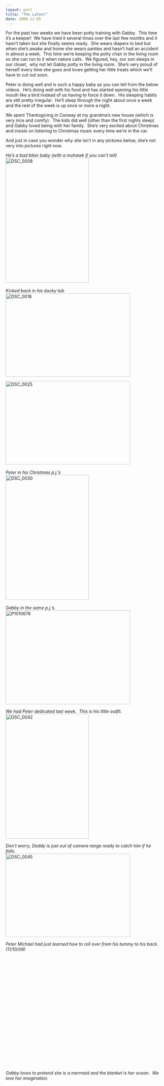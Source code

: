 ```yaml
---
layout: post
title: "The Latest"
date: 2009-12-05
---
```


<p>For the past two weeks we have been potty training with Gabby.&#160; This time it’s a keeper!&#160; We have tried it several times over the last few months and it hasn’t taken but she finally seems ready.&#160; She wears diapers to bed but when she’s awake and home she wears panties and hasn’t had an accident in almost a week.&#160; This time we’re keeping the potty chair in the living room so she can run to it when nature calls.&#160; We figured, hey, our son sleeps in our closet,&#160; why not let Gabby potty in the living room.&#160; She’s very proud of herself every time she goes and loves getting her little treats which we’ll have to cut out soon.&#160; </p>  <p>Peter is doing well and is such a happy baby as you can tell from the below videos.&#160; He’s doing well with his food and has started opening his little mouth like a bird instead of us having to force it down.&#160; His sleeping habits are still pretty irregular.&#160; He’ll sleep through the night about once a week and the rest of the week is up once or more a night.</p>  <p>We spent Thanksgiving in Conway at my grandma’s new house (which is very nice and comfy).&#160; The kids did well (other than the first nights sleep) and Gabby loved being with her family.&#160; She’s very excited about Christmas and insists on listening to Christmas music every time we’re in the car.&#160; </p>  <p>And just in case you wonder why she isn’t in any pictures below, she’s not very into pictures right now.&#160; </p>  <p><em>He’s a bad biker baby (with a mohawk if you can’t tell)</em>    <br /><a href="http://www.thepaladinos.com/image.axd?picture=WindowsLiveWriter/473630fcb627/5A007E01/DSC_0008.jpg" target="_blank"><img style="border-bottom: 0px; border-left: 0px; display: inline; border-top: 0px; border-right: 0px" title="DSC_0008" border="0" alt="DSC_0008" src="http://www.thepaladinos.com/image.axd?picture=WindowsLiveWriter/473630fcb627/354F668A/DSC_0008_thumb.jpg" width="270" height="404" /></a>&#160;&#160;&#160; </p>  <p><em>Kicked back in his ducky tub</em>    <br /><a href="http://www.thepaladinos.com/image.axd?picture=WindowsLiveWriter/473630fcb627/6FAADC6B/DSC_0018.jpg" target="_blank"><img style="border-bottom: 0px; border-left: 0px; display: inline; border-top: 0px; border-right: 0px" title="DSC_0018" border="0" alt="DSC_0018" src="http://www.thepaladinos.com/image.axd?picture=WindowsLiveWriter/473630fcb627/0AC3AB7A/DSC_0018_thumb.jpg" width="404" height="270" /></a></p>  <p><a href="http://www.thepaladinos.com/image.axd?picture=WindowsLiveWriter/473630fcb627/208D93D7/DSC_0025.jpg" target="_blank"><img style="border-bottom: 0px; border-left: 0px; display: inline; border-top: 0px; border-right: 0px" title="DSC_0025" border="0" alt="DSC_0025" src="http://www.thepaladinos.com/image.axd?picture=WindowsLiveWriter/473630fcb627/44E29E26/DSC_0025_thumb.jpg" width="404" height="270" /></a>&#160;</p>  <p><em>Peter in his Christmas p.j.’s</em>    <br /><a href="http://www.thepaladinos.com/image.axd?picture=WindowsLiveWriter/473630fcb627/45BB0410/DSC_0030.jpg" target="_blank"><img style="border-bottom: 0px; border-left: 0px; display: inline; border-top: 0px; border-right: 0px" title="DSC_0030" border="0" alt="DSC_0030" src="http://www.thepaladinos.com/image.axd?picture=WindowsLiveWriter/473630fcb627/61400613/DSC_0030_thumb.jpg" width="270" height="404" /></a>&#160;&#160;&#160;&#160;&#160; </p>  <p><em>Gabby in the same p.j.’s.&#160; </em>    <br /><a href="http://www.thepaladinos.com/image.axd?picture=WindowsLiveWriter/473630fcb627/5B65627A/P1010676.jpg" target="_blank"><img style="border-bottom: 0px; border-left: 0px; display: inline; border-top: 0px; border-right: 0px" title="P1010676" border="0" alt="P1010676" src="http://www.thepaladinos.com/image.axd?picture=WindowsLiveWriter/473630fcb627/725459C3/P1010676_thumb.jpg" width="404" height="304" /></a> </p>  <p><em>We had Peter dedicated last week.&#160; This is his little outfit.</em>    <br /><a href="http://www.thepaladinos.com/image.axd?picture=WindowsLiveWriter/473630fcb627/4F739813/DSC_0042.jpg" target="_blank"><img style="border-bottom: 0px; border-left: 0px; display: inline; border-top: 0px; border-right: 0px" title="DSC_0042" border="0" alt="DSC_0042" src="http://www.thepaladinos.com/image.axd?picture=WindowsLiveWriter/473630fcb627/2A564DA7/DSC_0042_thumb.jpg" width="270" height="404" /></a> </p>  <p><em>Don’t worry, Daddy is just out of camera range ready to catch him if he falls.</em>    <br /><a href="http://www.thepaladinos.com/image.axd?picture=WindowsLiveWriter/473630fcb627/1D5C6D96/DSC_0045.jpg" target="_blank"><img style="border-bottom: 0px; border-left: 0px; display: inline; border-top: 0px; border-right: 0px" title="DSC_0045" border="0" alt="DSC_0045" src="http://www.thepaladinos.com/image.axd?picture=WindowsLiveWriter/473630fcb627/193295D1/DSC_0045_thumb.jpg" width="404" height="270" /></a> </p>  <p><em>Peter Michael had just learned how to roll over from his tummy to his back.&#160; (11/10/09)</em>    <br />    <div style="padding-bottom: 0px; margin: 0px; padding-left: 0px; padding-right: 0px; display: inline; float: none; padding-top: 0px" id="scid:5737277B-5D6D-4f48-ABFC-DD9C333F4C5D:086e9839-6cb5-45dc-888c-cf6bcdace69d" class="wlWriterEditableSmartContent"><div><object width="425" height="355"><param name="movie" value="http://www.youtube.com/v/0EeHCS8jgNI&amp;hl=en"></param><embed src="http://www.youtube.com/v/0EeHCS8jgNI&amp;hl=en" type="application/x-shockwave-flash" width="425" height="355"></embed></object></div></div> </p>  <p><em>Gabby loves to pretend she is a mermaid and the blanket is her ocean.&#160; We love her imagination.&#160; </em>    <br /></p>  <p>   <div style="padding-bottom: 0px; margin: 0px; padding-left: 0px; padding-right: 0px; display: inline; float: none; padding-top: 0px" id="scid:5737277B-5D6D-4f48-ABFC-DD9C333F4C5D:59a64d8e-b520-4fb1-b848-06ce8b0cd271" class="wlWriterEditableSmartContent"><div><object width="425" height="355"><param name="movie" value="http://www.youtube.com/v/rcBiEXMWi28&amp;hl=en"></param><embed src="http://www.youtube.com/v/rcBiEXMWi28&amp;hl=en" type="application/x-shockwave-flash" width="425" height="355"></embed></object></div></div> </p>  <p>   <div style="padding-bottom: 0px; margin: 0px; padding-left: 0px; padding-right: 0px; display: inline; float: none; padding-top: 0px" id="scid:5737277B-5D6D-4f48-ABFC-DD9C333F4C5D:be530f5f-e9b8-4407-b47d-4b9a18c94a1e" class="wlWriterEditableSmartContent"><div><object width="425" height="355"><param name="movie" value="http://www.youtube.com/v/mUcKqJE34oo&amp;hl=en"></param><embed src="http://www.youtube.com/v/mUcKqJE34oo&amp;hl=en" type="application/x-shockwave-flash" width="425" height="355"></embed></object></div></div> </p>  <p><em>This shows how well he sits up now.&#160; Also as a side note, this was taken at 11:00 last night.&#160; Don’t you wish you had this much energy that late.</em>    <br />    <div style="padding-bottom: 0px; margin: 0px; padding-left: 0px; padding-right: 0px; display: inline; float: none; padding-top: 0px" id="scid:5737277B-5D6D-4f48-ABFC-DD9C333F4C5D:1f35f087-14c5-49a2-8882-2f646c976f31" class="wlWriterEditableSmartContent"><div><object width="425" height="355"><param name="movie" value="http://www.youtube.com/v/4rtMnUoDnBA&amp;hl=en"></param><embed src="http://www.youtube.com/v/4rtMnUoDnBA&amp;hl=en" type="application/x-shockwave-flash" width="425" height="355"></embed></object></div></div> </p> <em>Daddy’s so funny.</em>  <br />  <div style="padding-bottom: 0px; margin: 0px; padding-left: 0px; padding-right: 0px; display: inline; float: none; padding-top: 0px" id="scid:5737277B-5D6D-4f48-ABFC-DD9C333F4C5D:bb6e7484-3299-4ed8-8c9b-fd27ee080803" class="wlWriterEditableSmartContent"><div><object width="425" height="355"><param name="movie" value="http://www.youtube.com/v/kuMG-P9CItU&amp;hl=en"></param><embed src="http://www.youtube.com/v/kuMG-P9CItU&amp;hl=en" type="application/x-shockwave-flash" width="425" height="355"></embed></object></div></div>
